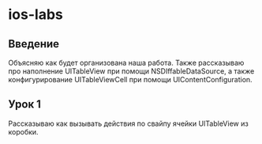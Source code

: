 # ios-labs

## Введение
Объясняю как будет организована наша работа. Также рассказываю про наполнение UITableView при помощи NSDIffableDataSource, а также конфигурирование UITableViewCell при помощи UIContentConfiguration.

## Урок 1
Рассказываю как вызывать действия по свайпу ячейки UITableView из коробки.
